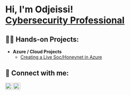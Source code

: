 <h1>Hi, I'm Odjeissi! 
<br> <a href="www.linkedin.com">Cybersecurity Professional</a> <br/>

<h2>👨‍💻 Hands-on Projects:</h2>

- <b>Azure / Cloud Projects</b>
  - [Creating a Live Soc/Honeynet in Azure](https://github.com)

<h2> 🤳 Connect with me:</h2>

[<img align="left" alt="Odjeissi | LinkedIn" width="22px" src="https://cdn.jsdelivr.net/npm/simple-icons@v3/icons/linkedin.svg" />][linkedin]
[<img align="left" alt="Odjeissi | Instagram" width="22px" src="https://cdn.jsdelivr.net/npm/simple-icons@v3/icons/instagram.svg" />][instagram]

[instagram]: https://www.instagram.com
[linkedin]: https://linkedin.com

<!--
**Odjeissi/Odjeissi** is a ✨ _special_ ✨ repository because its `README.md` (this file) appears on your GitHub profile.

Here are some ideas to get you started:

- 🔭 I’m currently working on ...
- 🌱 I’m currently learning ...
- 👯 I’m looking to collaborate on ...
- 🤔 I’m looking for help with ...
- 💬 Ask me about ...
- 📫 How to reach me: ...
- 😄 Pronouns: ...
- ⚡ Fun fact: ...
-->
